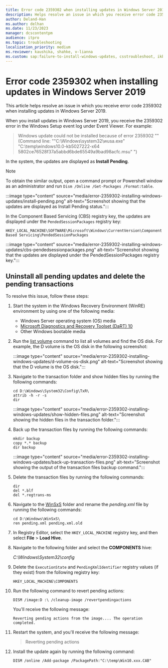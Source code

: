 ```yaml
---
title: Error code 2359302 when installing updates in Windows Server 2019
description: Helps resolve an issue in which you receive error code 2359302 when installing updates in Windows Server 2019.
author: Deland-Han
ms.author: delhan
ms.date: 11/23/2023
manager: dcscontentpm
audience: itpro
ms.topic: troubleshooting
localization_priority: medium
ms.reviewer: kaushika, shahke, v-lianna
ms.custom: sap:failure-to-install-windows-updates, csstroubleshoot, ikb2lmc
---
```

# Error code 2359302 when installing updates in Windows Server 2019

This article helps resolve an issue in which you receive error code 2359302 when installing updates in Windows Server 2019.

When you install updates in Windows Server 2019, you receive the 2359302 error in the Windows Setup event log under Event Viewer. For example:

> Windows update could not be installed because of error 2359302 "" (Command line: ""C:\Windows\system32\wusa.exe" "C:\temp\windows10.0-kb5027222-x64 5802ce76528f37a5abbd6bde65549a9bad98acfc.msu" ")

In the system, the updates are displayed as **Install Pending**.

> [!NOTE]
> To obtain the similar output, open a command prompt or Powershell window as an administrator and run `Dism /Online /Get-Packages /Format:table`. 

:::image type="content" source="media/error-2359302-installing-windows-updates/install-pending.png" alt-text="Screenshot showing that the updates are displayed as Install Pending status.":::

In the Component Based Servicing (CBS) registry key, the updates are displayed under the `PendedSessionPackages` registry key:

`HKEY_LOCAL_MACHINE\SOFTWARE\Microsoft\Windows\CurrentVersion\Component Based Servicing\PendedSessionPackages`

:::image type="content" source="media/error-2359302-installing-windows-updates/cbs-pendedsessionpackages.png" alt-text="Screenshot showing that the updates are displayed under the PendedSessionPackages registry key.":::

## Uninstall all pending updates and delete the pending transactions

To resolve this issue, follow these steps:

1. Start the system in the Windows Recovery Environment (WinRE) environment by using one of the following media:

	- Windows Server operating system (OS) media
	- [Microsoft Diagnostics and Recovery Toolset (DaRT) 10](/microsoft-desktop-optimization-pack/dart-v10/)
	- Other Windows bootable media

2. Run the [list volume](/windows-server/administration/windows-commands/list-volume) command to list all volumes and find the OS disk. For example, the D volume is the OS disk in the following screenshot:

	:::image type="content" source="media/error-2359302-installing-windows-updates/d-volume-os-disk.png" alt-text="Screenshot showing that the D volume is the OS disk.":::
	
3. Navigate to the transaction folder and show hidden files by running the following commands:

	```console
	cd D:\Windows\System32\Config\TxR\
	attrib -h -r -s
	dir
	```

	:::image type="content" source="media/error-2359302-installing-windows-updates/show-hidden-files.png" alt-text="Screenshot showing the hidden files in the transaction folder.":::
 
4. Back up the transaction files by running the following commands:

	```console
	mkdir backup
	copy *.* backup
	dir backup
	```
	
	:::image type="content" source="media/error-2359302-installing-windows-updates/back-up-transaction-files.png" alt-text="Screenshot showing the output of the transaction files backup command.":::
 
5. Delete the transaction files by running the following commands:

	```
	dir
	del *.blf
	del *.regtrans-ms
	```

6. Navigate to the [WinSxS](/windows-hardware/manufacture/desktop/clean-up-the-winsxs-folder) folder and rename the *pending.xml* file by running the following commands:

	```console
	cd D:\Windows\WinSxS\
	ren pending.xml pending.xml.old
	```

7. In Registry Editor, select the `HKEY_LOCAL_MACHINE` registry key, and then select **File** > **Load Hive**.
8. Navigate to the following folder and select the **COMPONENTS** hive:

	*C:\\Windows\\System32\\config*

9. Delete the `ExecutionState` and `PendingXmlIdentifier` registry values (if they exist) from the following registry key:

	`HKEY_LOCAL_MACHINE\COMPONENTS`

10.	Run the following command to revert pending actions:

	```console
	DISM /image:D :\ /cleanup-image /revertpendingactions
	```

	You'll receive the following message:

	```output
	Reverting pending actions from the image.... The operation completed.
	```

11.	Restart the system, and you'll receive the following message:

	> Reverting pending actions

12. Install the update again by running the following command:

	```console
	DISM /online /Add-package /PackagePath:"C:\temp\Win10.xxx.CAB"
	```
